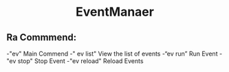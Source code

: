 <h1 align="center">EventManaer</h1>
<h2>Ra Commmend:</h1>
-"ev" Main Commend
-" ev list"  View the list of events
-“ev run” Run Event
-"ev stop" Stop Event
-"ev reload" Reload Events
